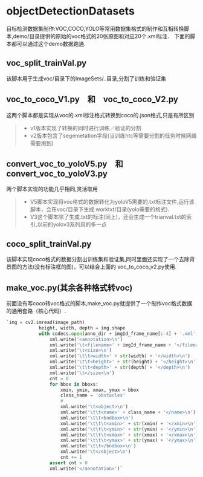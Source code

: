# objectDetectionDatasets
目标检测数据集制作:VOC,COCO,YOLO等常用数据集格式的制作和互相转换脚本,demo/目录提供的原始的voc格式的20张原图和对应20个.xml标注．
下面的脚本都可以通过这个demo数据跑通.
## voc_split_trainVal.py
该脚本用于生成voc/目录下的ImageSets/..目录,分割了训练和验证集
## voc_to_coco_V1.py　和　voc_to_coco_V2.py
这两个脚本都是实现从voc的.xml标注格式转换到coco的.json格式,只是有所区别
> - v1版本实现了转换的同时进行训练／验证的分割
> - v2版本包含了segemetation字段(当训练htc等需要分割的任务时候网络需要用到)
## convert_voc_to_yoloV5.py　和 convert_voc_to_yoloV3.py
两个脚本实现的功能几乎相同,灵活取用
> - V5脚本实现将voc格式的数据转化为yoloV5需要的.txt标注文件,运行该脚本，会在voc/目录下生成
worktxt/目录(yolo需要的格式).
> - V3这个脚本除了生成.txt的标注(同上)，还会生成一个trianval.txt的索引,以前的yolov3系列用的多一点

## coco_split_trainVal.py
该脚本实现coco格式的数据分割出训练集和验证集,同时里面还实现了一个去除背景图的方法(没有标注框的图)，可以结合上面的
voc_to_coco_v2.py使用.

## make_voc.py(其余各种格式转voc)
前面没有写coco转voc格式的脚本,make_voc.py就提供了一个制作voc格式数据的通用套路（核心代码）.
```python
`img = cv2.imread(image_path)
            height, width, depth = img.shape
            with codecs.open(anno_dir + imgId_frame_name[:-4] + '.xml', 'w', 'utf-8') as xml:
                xml.write('<annotation>\n')
                xml.write('\t<filename>' + imgId_frame_name + '</filename>\n')
                xml.write('\t<size>\n')
                xml.write('\t\t<width>' + str(width) + '</width>\n')
                xml.write('\t\t<height>' + str(height) + '</height>\n')
                xml.write('\t\t<depth>' + str(depth) + '</depth>\n')
                xml.write('\t</size>\n')
                cnt = 0
                for bbox in bboxs:
                    xmin, ymin, xmax, ymax = bbox
                    class_name = 'obstacles'
                    #
                    xml.write('\t<object>\n')
                    xml.write('\t\t<name>' + class_name + '</name>\n')
                    xml.write('\t\t<bndbox>\n')
                    xml.write('\t\t\t<xmin>' + str(xmin) + '</xmin>\n')
                    xml.write('\t\t\t<ymin>' + str(ymin) + '</ymin>\n')
                    xml.write('\t\t\t<xmax>' + str(xmax) + '</xmax>\n')
                    xml.write('\t\t\t<ymax>' + str(ymax) + '</ymax>\n')
                    xml.write('\t\t</bndbox>\n')
                    xml.write('\t</object>\n')
                    cnt += 1
                assert cnt > 0
                xml.write('</annotation>')`
```
